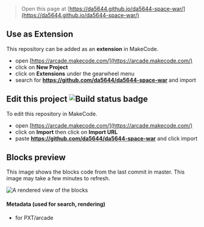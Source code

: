  


> Open this page at [https://da5644.github.io/da5644-space-war/](https://da5644.github.io/da5644-space-war/)

## Use as Extension

This repository can be added as an **extension** in MakeCode.

* open [https://arcade.makecode.com/](https://arcade.makecode.com/)
* click on **New Project**
* click on **Extensions** under the gearwheel menu
* search for **https://github.com/da5644/da5644-space-war** and import

## Edit this project ![Build status badge](https://github.com/da5644/da5644-space-war/workflows/MakeCode/badge.svg)

To edit this repository in MakeCode.

* open [https://arcade.makecode.com/](https://arcade.makecode.com/)
* click on **Import** then click on **Import URL**
* paste **https://github.com/da5644/da5644-space-war** and click import

## Blocks preview

This image shows the blocks code from the last commit in master.
This image may take a few minutes to refresh.

![A rendered view of the blocks](https://github.com/da5644/da5644-space-war/raw/master/.github/makecode/blocks.png)

#### Metadata (used for search, rendering)

* for PXT/arcade
<script src="https://makecode.com/gh-pages-embed.js"></script><script>makeCodeRender("{{ site.makecode.home_url }}", "{{ site.github.owner_name }}/{{ site.github.repository_name }}");</script>

